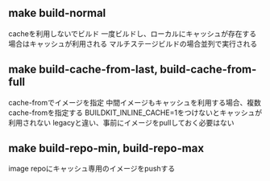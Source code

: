 ## make build-normal
cacheを利用しないでビルド
一度ビルドし、ローカルにキャッシュが存在する場合はキャッシュが利用される
マルチステージビルドの場合並列で実行される

## make build-cache-from-last, build-cache-from-full
cache-fromでイメージを指定
中間イメージもキャッシュを利用する場合、複数cache-fromを指定する
BUILDKIT_INLINE_CACHE=1をつけないとキャッシュが利用されない
legacyと違い、事前にイメージをpullしておく必要はない

## make build-repo-min, build-repo-max
image repoにキャッシュ専用のイメージをpushする
